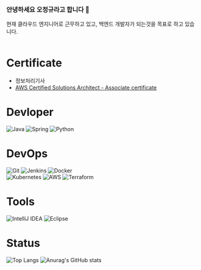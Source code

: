 ### 안녕하세요 오정규라고 합니다 👋
현재 클라우드 엔지니어로 근무하고 있고, 백엔드 개발자가 되는것을 목표로 하고 있습니다.
<br>
<br>

<H1>Certificate</H1>

- 정보처리기사
- <a href="https://www.credly.com/badges/5c5c0543-e641-4da8-8c6c-d6acc72e749d/public_url">AWS Certified Solutions Architect - Associate certificate</a>

<H1>Devloper</H1>

![Java](https://img.shields.io/badge/java-%23ED8B00.svg?style=for-the-badge&logo=java&logoColor=white)
![Spring](https://img.shields.io/badge/spring-%236DB33F.svg?style=for-the-badge&logo=spring&logoColor=white)
![Python](https://img.shields.io/badge/python-3670A0?style=for-the-badge&logo=python&logoColor=ffdd54)

<H1>DevOps</H1>

![Git](https://img.shields.io/badge/git-%23F05033.svg?style=for-the-badge&logo=git&logoColor=white)
![Jenkins](https://img.shields.io/badge/jenkins-%232C5263.svg?style=for-the-badge&logo=jenkins&logoColor=white)
![Docker](https://img.shields.io/badge/docker-%230db7ed.svg?style=for-the-badge&logo=docker&logoColor=white)
<br>
![Kubernetes](https://img.shields.io/badge/kubernetes-%23326ce5.svg?style=for-the-badge&logo=kubernetes&logoColor=white)
![AWS](https://img.shields.io/badge/AWS-%23FF9900.svg?style=for-the-badge&logo=amazon-aws&logoColor=white)
![Terraform](https://img.shields.io/badge/terraform-%235835CC.svg?style=for-the-badge&logo=terraform&logoColor=white)

<H1>Tools</H1>

![IntelliJ IDEA](https://img.shields.io/badge/IntelliJIDEA-000000.svg?style=for-the-badge&logo=intellij-idea&logoColor=white)
![Eclipse](https://img.shields.io/badge/Eclipse-FE7A16.svg?style=for-the-badge&logo=Eclipse&logoColor=white)

<H1>Status</H1>

![Top Langs](https://github-readme-stats.vercel.app/api/top-langs/?username=squareBird&layout=compact&theme=white)
![Anurag's GitHub stats](https://github-readme-stats.vercel.app/api?username=squareBird&show_icons=true&theme=white)

